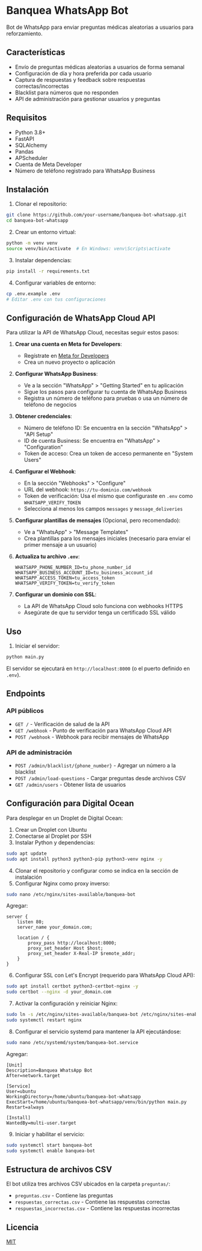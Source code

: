 # Banquea WhatsApp Bot

Bot de WhatsApp para enviar preguntas médicas aleatorias a usuarios para reforzamiento.

## Características

- Envío de preguntas médicas aleatorias a usuarios de forma semanal
- Configuración de día y hora preferida por cada usuario
- Captura de respuestas y feedback sobre respuestas correctas/incorrectas
- Blacklist para números que no responden
- API de administración para gestionar usuarios y preguntas

## Requisitos

- Python 3.8+
- FastAPI
- SQLAlchemy
- Pandas
- APScheduler
- Cuenta de Meta Developer
- Número de teléfono registrado para WhatsApp Business

## Instalación

1. Clonar el repositorio:

```bash
git clone https://github.com/your-username/banquea-bot-whatsapp.git
cd banquea-bot-whatsapp
```

2. Crear un entorno virtual:

```bash
python -m venv venv
source venv/bin/activate  # En Windows: venv\Scripts\activate
```

3. Instalar dependencias:

```bash
pip install -r requirements.txt
```

4. Configurar variables de entorno:

```bash
cp .env.example .env
# Editar .env con tus configuraciones
```

## Configuración de WhatsApp Cloud API

Para utilizar la API de WhatsApp Cloud, necesitas seguir estos pasos:

1. **Crear una cuenta en Meta for Developers**:
   - Regístrate en [Meta for Developers](https://developers.facebook.com/)
   - Crea un nuevo proyecto o aplicación

2. **Configurar WhatsApp Business**:
   - Ve a la sección "WhatsApp" > "Getting Started" en tu aplicación
   - Sigue los pasos para configurar tu cuenta de WhatsApp Business
   - Registra un número de teléfono para pruebas o usa un número de teléfono de negocios

3. **Obtener credenciales**:
   - Número de teléfono ID: Se encuentra en la sección "WhatsApp" > "API Setup"
   - ID de cuenta Business: Se encuentra en "WhatsApp" > "Configuration"
   - Token de acceso: Crea un token de acceso permanente en "System Users"

4. **Configurar el Webhook**:
   - En la sección "Webhooks" > "Configure"
   - URL del webhook: `https://tu-dominio.com/webhook`
   - Token de verificación: Usa el mismo que configuraste en `.env` como `WHATSAPP_VERIFY_TOKEN`
   - Selecciona al menos los campos `messages` y `message_deliveries`

5. **Configurar plantillas de mensajes** (Opcional, pero recomendado):
   - Ve a "WhatsApp" > "Message Templates"
   - Crea plantillas para los mensajes iniciales (necesario para enviar el primer mensaje a un usuario)

6. **Actualiza tu archivo `.env`**:
   ```
   WHATSAPP_PHONE_NUMBER_ID=tu_phone_number_id
   WHATSAPP_BUSINESS_ACCOUNT_ID=tu_business_account_id
   WHATSAPP_ACCESS_TOKEN=tu_access_token
   WHATSAPP_VERIFY_TOKEN=tu_verify_token
   ```

7. **Configurar un dominio con SSL**:
   - La API de WhatsApp Cloud solo funciona con webhooks HTTPS
   - Asegúrate de que tu servidor tenga un certificado SSL válido

## Uso

1. Iniciar el servidor:

```bash
python main.py
```

El servidor se ejecutará en `http://localhost:8000` (o el puerto definido en `.env`).

## Endpoints

### API públicos

- `GET /` - Verificación de salud de la API
- `GET /webhook` - Punto de verificación para WhatsApp Cloud API
- `POST /webhook` - Webhook para recibir mensajes de WhatsApp

### API de administración

- `POST /admin/blacklist/{phone_number}` - Agregar un número a la blacklist
- `POST /admin/load-questions` - Cargar preguntas desde archivos CSV
- `GET /admin/users` - Obtener lista de usuarios

## Configuración para Digital Ocean

Para desplegar en un Droplet de Digital Ocean:

1. Crear un Droplet con Ubuntu
2. Conectarse al Droplet por SSH
3. Instalar Python y dependencias:

```bash
sudo apt update
sudo apt install python3 python3-pip python3-venv nginx -y
```

4. Clonar el repositorio y configurar como se indica en la sección de instalación
5. Configurar Nginx como proxy inverso:

```bash
sudo nano /etc/nginx/sites-available/banquea-bot
```

Agregar:

```
server {
    listen 80;
    server_name your_domain.com;

    location / {
        proxy_pass http://localhost:8000;
        proxy_set_header Host $host;
        proxy_set_header X-Real-IP $remote_addr;
    }
}
```

6. Configurar SSL con Let's Encrypt (requerido para WhatsApp Cloud API):

```bash
sudo apt install certbot python3-certbot-nginx -y
sudo certbot --nginx -d your_domain.com
```

7. Activar la configuración y reiniciar Nginx:

```bash
sudo ln -s /etc/nginx/sites-available/banquea-bot /etc/nginx/sites-enabled/
sudo systemctl restart nginx
```

8. Configurar el servicio systemd para mantener la API ejecutándose:

```bash
sudo nano /etc/systemd/system/banquea-bot.service
```

Agregar:

```
[Unit]
Description=Banquea WhatsApp Bot
After=network.target

[Service]
User=ubuntu
WorkingDirectory=/home/ubuntu/banquea-bot-whatsapp
ExecStart=/home/ubuntu/banquea-bot-whatsapp/venv/bin/python main.py
Restart=always

[Install]
WantedBy=multi-user.target
```

9. Iniciar y habilitar el servicio:

```bash
sudo systemctl start banquea-bot
sudo systemctl enable banquea-bot
```

## Estructura de archivos CSV

El bot utiliza tres archivos CSV ubicados en la carpeta `preguntas/`:

- `preguntas.csv` - Contiene las preguntas
- `respuestas_correctas.csv` - Contiene las respuestas correctas
- `respuestas_incorrectas.csv` - Contiene las respuestas incorrectas

## Licencia

[MIT](LICENSE) 
